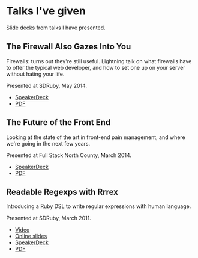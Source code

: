 # Talks I've given #

Slide decks from talks I have presented.

## The Firewall Also Gazes Into You ##

Firewalls: turns out they're still useful. Lightning talk on what firewalls have to offer
the typical web developer, and how to set one up on your server without hating your life.

Presented at SDRuby, May 2014.

* [SpeakerDeck](https://speakerdeck.com/iangreenleaf/the-firewall-also-gazes-into-you)
* [PDF](https://iangreenleaf.github.io/talks/firewalls.pdf)

## The Future of the Front End ##

Looking at the state of the art in front-end pain management, and where we're going in the next few years.

Presented at Full Stack North County, March 2014.

* [SpeakerDeck](https://speakerdeck.com/iangreenleaf/the-future-of-the-front-end-or-how-i-learned-to-stop-worrying-and-love-javascript)
* [PDF](https://iangreenleaf.github.io/talks/future_of_the_frontend.pdf)

## Readable Regexps with Rrrex ##

Introducing a Ruby DSL to write regular expressions with human language.

Presented at SDRuby, March 2011.

* [Video](http://www.sdruby.org/podcast/101)
* [Online slides](https://iangreenleaf.github.io/talks/rrrex)
* [SpeakerDeck](https://speakerdeck.com/iangreenleaf/readable-regexps-with-rrrex)
* [PDF](https://iangreenleaf.github.io/talks/rrrex.pdf)
